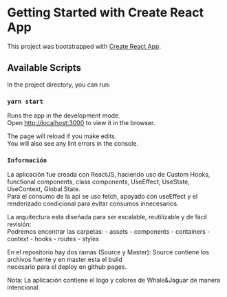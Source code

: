 # Getting Started with Create React App

This project was bootstrapped with [Create React App](https://github.com/facebook/create-react-app).

## Available Scripts

In the project directory, you can run:

### `yarn start`

Runs the app in the development mode.\
Open [http://localhost:3000](http://localhost:3000) to view it in the browser.

The page will reload if you make edits.\
You will also see any lint errors in the console.

### `Información`

La aplicación fue creada con ReactJS, haciendo uso de Custom Hooks, functional components, class components, 
UseEffect, UseState, UseContext, Global State.\
Para el consumo de la api se uso fetch, apoyado con useEffect y el renderizado condicional para evitar consumos
innecesarios.

La arquitectura esta diseñada para ser escalable, reutilizable y de fácil revisión:\
Podremos encontrar las carpetas:
    - assets
    - components
    - containers
    - context
    - hooks
    - routes
    - styles

En el repositorio hay dos ramas (Source y Master): Source contiene los archivos fuente y en master esta el build\
necesario para el deploy en github pages.

Nota: La aplicación contiene el logo y colores de Whale&Jaguar de manera intencional.
